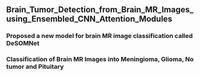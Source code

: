 ## Brain_Tumor_Detection_from_Brain_MR_Images_using_Ensembled_CNN_Attention_Modules

### Proposed a new model for brain MR image classification called DeSOMNet


### Classification of Brain MR Images into Meningioma, Glioma, No tumor and Pituitary
